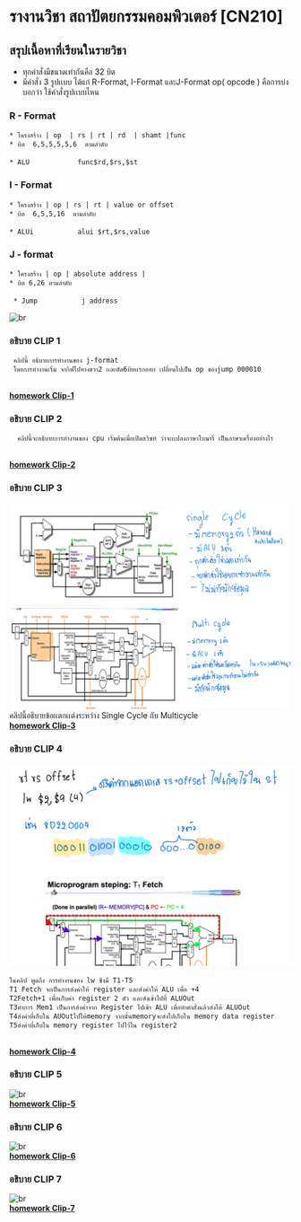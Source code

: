 # รางานวิชา สถาปัตยกรรมคอมพิวเตอร์ [CN210]
## สรุปเนื้อหาที่เรียนในรายวิชา 
- ทุกคำสั่งมีขนาดเท่ากันคือ 32 บิต
- มีคำสั่ง 3 รูปเเบบ ได้แก่ R-Format, I-Format และJ-Format
op( opcode ) คือการบ่งบอกว่า ใช้คำสั่งรูปเเบบไหน  
### R - Format

    * โครงสร้าง | op  | rs | rt | rd  | shamt |func     
    * บิต  6,5,5,5,5,6  ตามลำดับ
  
    * ALU            func$rd,$rs,$st  

### I - Format
    * โครงสร้าง | op | rs | rt | value or offset  
    * บิต  6,5,5,16  ตามลำดับ
   
    * ALUi           alui $rt,$rs,value              
    
### J - format

    * โครงสร้าง | op | absolute address |
    * บิต 6,26 ตามลำดับ
   
     * Jump           j address
 
 ![br](https://i.stack.imgur.com/rdoQ1.png)

### อธิบาย CLIP  1 
     คลิปนี้ อธิบายการทำงานของ j-format 
     โดยการทำงานเริ่ม จากิฟไปทางขวา2 เเละตัด6บิทเเรกออก เปลี่ยนไปเป็น op ของjump 000010
[<br>**homework Clip-1**](https://www.youtube.com/watch?v=riAvroydGXE)
### อธิบาย CLIP  2
 
      คลิปนี้จะอธิบายการทำงานของ cpu เริ่มต้นเมื่อเปิดสวิซท์ ว่าจะเเปลงภาษาไบนารี่ เป็นภาษาเครื่องอย่างไร
[<br>**homework Clip-2**](https://www.youtube.com/watch?v=MS8ugNKOJ7U&t=27s)

### อธิบาย CLIP  3
![br](ไฟล์_001.png) 
     คลิปนี้อธิบายข้อเเตกเเต่งระหว่าง  Single Cycle กับ Multicycle 
 [<br>**homework Clip-3**](https://www.youtube.com/watch?v=7nbPBMxXHjQ&t=3s)

### อธิบาย CLIP  4
 ![br](11.png) 
 
    ในคลิป พูดถึง การทำงานของ lw ซึงมี T1-T5
    T1 Fetch จะเป็นการส่งค่าให้ register และส่งค่าให้ ALU เพื่อ +4 
    T2Fetch+1 เพื่อเก็บค่า register 2 ตัว และส่งเข้าไปที่ ALUOut 
    T3ทำการ Mem1 เป็นการส่งค่าจาก Register ไปเข้า ALU เพื่อทำคำสั่งแล้วส่งให้ ALUOut 
    T4ส่งค่าที่เก็บใน AUOutไปให้memory จากนั้นmemoryจะส่งไปเก็บใน memory data register
    T5ส่งค่าที่เก็บใน memory register ไปไว้ใน register2
 
 [<br>**homework Clip-4**](https://www.youtube.com/watch?v=qNPi691dTtY&t=75s)
### อธิบาย CLIP  5
 ![br]()
 [<br>**homework Clip-5**](https://www.youtube.com/watch?v=s0cYBJ3tLiU)

### อธิบาย CLIP  6
 ![br](https://i.stack.imgur.com/rdoQ1.png)
[<br>**homework Clip-6**](https://www.youtube.com/watch?v=vzmKDfFe6nQ&t=32s)
### อธิบาย CLIP  7
 ![br](https://i.stack.imgur.com/rdoQ1.png)
 [<br>**homework Clip-7**](https://www.youtube.com/watch?v=i0zpqcLBxGs)
    
